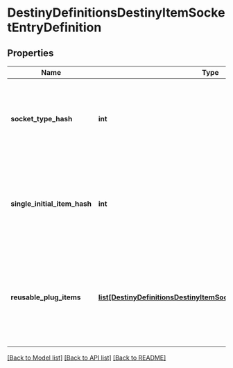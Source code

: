 # DestinyDefinitionsDestinyItemSocketEntryDefinition

## Properties
Name | Type | Description | Notes
------------ | ------------- | ------------- | -------------
**socket_type_hash** | **int** | All sockets have a type, and this is the hash identifier for this particular type.  Use it to look up the DestinySocketTypeDefinition: read there for more information on  how socket types affect the behavior of the socket. | [optional] 
**single_initial_item_hash** | **int** | If a valid hash, this is the hash identifier for the DestinyInventoryItemDefinition  representing the Plug that will be initially inserted into the item on item creation.  Otherwise, this Socket will either start without a plug inserted, or will have one randomly  inserted. | [optional] 
**reusable_plug_items** | [**list[DestinyDefinitionsDestinyItemSocketEntryPlugItemDefinition]**](DestinyDefinitionsDestinyItemSocketEntryPlugItemDefinition.md) | This is a list of pre-determined plugs that can *always* be plugged into this socket, without  the character having the plug in their inventory.    If this list is populated, you will not be allowed to plug an arbitrary item in the socket: you  will only be able to choose from one of these reusable plugs. | [optional] 

[[Back to Model list]](../README.md#documentation-for-models) [[Back to API list]](../README.md#documentation-for-api-endpoints) [[Back to README]](../README.md)



